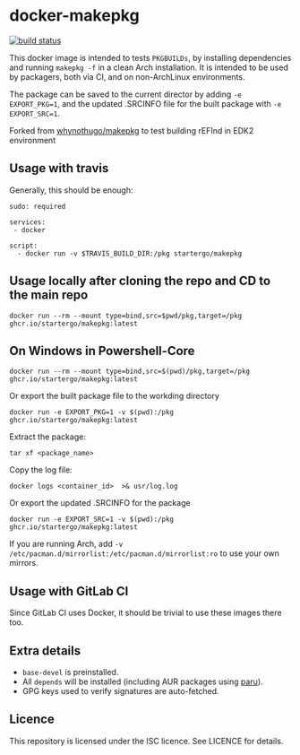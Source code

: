 docker-makepkg
==============

[![build status](https://github.com/startergo/docker-makepkg/actions/workflows/build.yaml/badge.svg)](https://github.com/startergo/docker-makepkg/actions/workflows/build.yaml)

This docker image is intended to tests `PKGBUILDs`, by installing dependencies
and running `makepkg -f` in a clean Arch installation. It is intended to be
used by packagers, both via CI, and on non-ArchLinux environments.

The package can be saved to the current director by adding `-e EXPORT_PKG=1`,
and the updated .SRCINFO file for the built package with `-e EXPORT_SRC=1`.

Forked from [whynothugo/makepkg](https://github.com/whynothugo/docker-makepkg) to test building rEFInd in EDK2 environment

Usage with travis
-----------------

Generally, this should be enough:

```
sudo: required

services:
 - docker

script:
  - docker run -v $TRAVIS_BUILD_DIR:/pkg startergo/makepkg
```

Usage locally after cloning the repo and CD to the main repo
-------------

```
docker run --rm --mount type=bind,src=$pwd/pkg,target=/pkg ghcr.io/startergo/makepkg:latest
```
On Windows in Powershell-Core
-----------

```
docker run --rm --mount type=bind,src=$(pwd)/pkg,target=/pkg ghcr.io/startergo/makepkg:latest
```

Or export the built package file to the workding directory

```
docker run -e EXPORT_PKG=1 -v $(pwd):/pkg ghcr.io/startergo/makepkg:latest
```

Extract the package:
```
tar xf <package_name> 
```

Copy the log file:
```
docker logs <container_id>  >& usr/log.log
```

Or export the updated .SRCINFO for the package

```
docker run -e EXPORT_SRC=1 -v $(pwd):/pkg ghcr.io/startergo/makepkg:latest
```

If you are running Arch, add `-v /etc/pacman.d/mirrorlist:/etc/pacman.d/mirrorlist:ro`
to use your own mirrors.

Usage with GitLab CI
--------------------

Since GitLab CI uses Docker, it should be trivial to use these images there
too.

Extra details
-------------

* `base-devel` is preinstalled.
* All `depends` will be installed (including AUR packages using [paru](https://github.com/Jguer/paru)).
* GPG keys used to verify signatures are auto-fetched.

Licence
-------

This repository is licensed under the ISC licence. See LICENCE for details.
